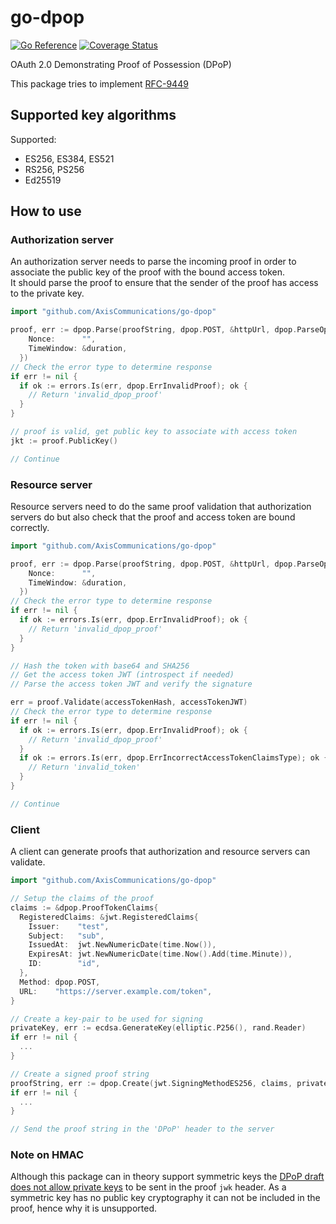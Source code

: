 # go-dpop

[![Go Reference](https://pkg.go.dev/badge/github.com/AxisCommunications/go-dpop.svg)](https://pkg.go.dev/github.com/AxisCommunications/go-dpop)
[![Coverage Status](https://badge.coveralls.io/repos/github/AxisCommunications/go-dpop/badge.svg?branch=main)](https://badge.coveralls.io/github/AxisCommunications/go-dpop?branch=main)

OAuth 2.0 Demonstrating Proof of Possession (DPoP)

This package tries to implement [RFC-9449](https://datatracker.ietf.org/doc/html/rfc9449)

## Supported key algorithms

Supported:

- ES256, ES384, ES521
- RS256, PS256
- Ed25519

## How to use

### Authorization server

An authorization server needs to parse the incoming proof in order to associate the public key of the proof with the bound access token.  
It should parse the proof to ensure that the sender of the proof has access to the private key.

```go
import "github.com/AxisCommunications/go-dpop"

proof, err := dpop.Parse(proofString, dpop.POST, &httpUrl, dpop.ParseOptions{
    Nonce:      "",
    TimeWindow: &duration,
  })
// Check the error type to determine response
if err != nil {
  if ok := errors.Is(err, dpop.ErrInvalidProof); ok {
    // Return 'invalid_dpop_proof'
  }
}

// proof is valid, get public key to associate with access token
jkt := proof.PublicKey()

// Continue
```

### Resource server

Resource servers need to do the same proof validation that authorization servers do but also check that the proof and access token are bound correctly.

```go
import "github.com/AxisCommunications/go-dpop"

proof, err := dpop.Parse(proofString, dpop.POST, &httpUrl, dpop.ParseOptions{
    Nonce:      "",
    TimeWindow: &duration,
  })
// Check the error type to determine response
if err != nil {
  if ok := errors.Is(err, dpop.ErrInvalidProof); ok {
    // Return 'invalid_dpop_proof'
  }
}

// Hash the token with base64 and SHA256
// Get the access token JWT (introspect if needed)
// Parse the access token JWT and verify the signature

err = proof.Validate(accessTokenHash, accessTokenJWT)
// Check the error type to determine response
if err != nil {
  if ok := errors.Is(err, dpop.ErrInvalidProof); ok {
    // Return 'invalid_dpop_proof'
  }
  if ok := errors.Is(err, dpop.ErrIncorrectAccessTokenClaimsType); ok {
    // Return 'invalid_token'
  }
}

// Continue
```

### Client

A client can generate proofs that authorization and resource servers can validate.

```go
import "github.com/AxisCommunications/go-dpop"

// Setup the claims of the proof
claims := &dpop.ProofTokenClaims{
  RegisteredClaims: &jwt.RegisteredClaims{
    Issuer:    "test",
    Subject:   "sub",
    IssuedAt:  jwt.NewNumericDate(time.Now()),
    ExpiresAt: jwt.NewNumericDate(time.Now().Add(time.Minute)),
    ID:        "id",
  },
  Method: dpop.POST,
  URL:    "https://server.example.com/token",
}

// Create a key-pair to be used for signing
privateKey, err := ecdsa.GenerateKey(elliptic.P256(), rand.Reader)
if err != nil {
  ...
}

// Create a signed proof string
proofString, err := dpop.Create(jwt.SigningMethodES256, claims, privateKey)
if err != nil {
  ...
}

// Send the proof string in the 'DPoP' header to the server
```

### Note on HMAC

Although this package can in theory support symmetric keys the [DPoP draft does not allow private keys](https://datatracker.ietf.org/doc/html/draft-ietf-oauth-dpop#name-dpop-proof-jwt-syntax) to be sent in the proof `jwk` header. As a symmetric key has no public key cryptography it can not be included in the proof, hence why it is unsupported.
